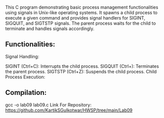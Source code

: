 This C program demonstrating basic process management functionalities using signals in Unix-like operating systems. It spawns a child process to execute a given command and provides signal handlers for SIGINT, SIGQUIT, and SIGTSTP signals. The parent process waits for the child to terminate and handles signals accordingly.

## Functionalities:
Signal Handling:

SIGINT (Ctrl+C): Interrupts the child process.
SIGQUIT (Ctrl+\): Terminates the parent process.
SIGTSTP (Ctrl+Z): Suspends the child process.
Child Process Execution:

## Compilation:
gcc -o lab09 lab09.c
Link For Repository: https://github.com/KartikSGulkotwar/HWSP/tree/main/Lab09


